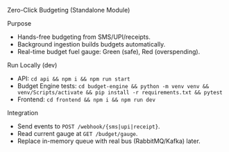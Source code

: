 Zero-Click Budgeting (Standalone Module)

Purpose
- Hands-free budgeting from SMS/UPI/receipts.
- Background ingestion builds budgets automatically.
- Real-time budget fuel gauge: Green (safe), Red (overspending).

Run Locally (dev)
- API: `cd api && npm i && npm run start`
- Budget Engine tests: `cd budget-engine && python -m venv venv && venv/Scripts/activate && pip install -r requirements.txt && pytest`
- Frontend: `cd frontend && npm i && npm run dev`

Integration
- Send events to `POST /webhook/{sms|upi|receipt}`.
- Read current gauge at `GET /budget/gauge`.
- Replace in-memory queue with real bus (RabbitMQ/Kafka) later.